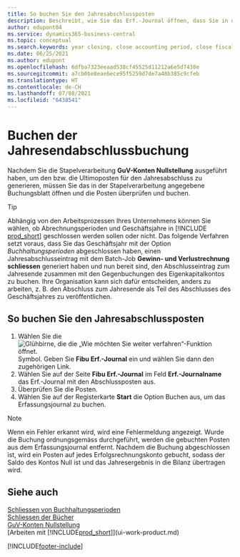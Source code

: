 ```yaml
---
title: So buchen Sie den Jahresabschlussposten
description: Beschreibt, wie Sie das Erf.-Journal öffnen, dass Sie in der Stapelverarbeitung "Jahresabschluss" definiert haben und dann den Jahresabschlusseintrag überprüfen und buchen.
author: edupont04
ms.service: dynamics365-business-central
ms.topic: conceptual
ms.search.keywords: year closing, close accounting period, close fiscal year, bank account detailed trial balance
ms.date: 06/25/2021
ms.author: edupont
ms.openlocfilehash: 6dfba7323eeaad538cf45525d11212a6e5d7438e
ms.sourcegitcommit: a7cb0be8eae6ece95f5259d7de7a48b385c9cfeb
ms.translationtype: HT
ms.contentlocale: de-CH
ms.lasthandoff: 07/08/2021
ms.locfileid: "6438541"
---
```

# <a name="posting-the-year-end-closing-entry"></a>Buchen der Jahresendabschlussbuchung

Nachdem Sie die Stapelverarbeitung **GuV-Konten Nullstellung** ausgeführt haben, um den bzw. die Ultimoposten für den Jahresabschluss zu generieren, müssen Sie das in der Stapelverarbeitung angegebene Buchungsblatt öffnen und die Posten überprüfen und buchen.  

> [!TIP]
> Abhängig von den Arbeitsprozessen Ihres Unternehmens können Sie wählen, ob Abrechnungsperioden und Geschäftsjahre in [!INCLUDE [prod_short](includes/prod_short.md)] geschlossen werden sollen oder nicht. Das folgende Verfahren setzt voraus, dass Sie das Geschäftsjahr mit der Option *Buchhaltungsperioden* abgeschlossen haben, einen Jahresabschlusseintrag mit dem Batch-Job **Gewinn- und Verlustrechnung schliessen** generiert haben und nun bereit sind, den Abschlusseintrag zum Jahresende zusammen mit den Gegenbuchungen des Eigenkapitalkontos zu buchen. Ihre Organisation kann sich dafür entscheiden, anders zu arbeiten, z. B. den Abschluss zum Jahresende als Teil des Abschlusses des Geschäftsjahres zu veröffentlichen.

## <a name="to-post-the-year-end-closing-entry"></a>So buchen Sie den Jahresabschlussposten

1. Wählen Sie die ![Glühbirne, die die „Wie möchten Sie weiter verfahren“-Funktion öffnet.](media/ui-search/search_small.png "Tell Me-Funktion") Symbol. Geben Sie **Fibu Erf.-Journal** ein und wählen Sie dann den zugehörigen Link.
2. Wählen Sie auf der Seite **Fibu Erf.-Journal** im Feld **Erf.-Journalname** das Erf.-Journal mit den Abschlussposten aus.
3. Überprüfen Sie die Posten.
4. Wählen Sie auf der Registerkarte **Start** die Option Buchen aus, um das Erfassungsjournal zu buchen.

> [!NOTE]  
> Wenn ein Fehler erkannt wird, wird eine Fehlermeldung angezeigt. Wurde die Buchung ordnungsgemäss durchgeführt, werden die gebuchten Posten aus dem Erfassungsjournal entfernt. Nachdem die Buchung abgeschlossen ist, wird ein Posten auf jedes Erfolgsrechnungskonto gebucht, sodass der Saldo des Kontos Null ist und das Jahresergebnis in die Bilanz übertragen wird.

## <a name="see-also"></a>Siehe auch

[Schliessen von Buchhaltungsperioden](year-close-account-periods.md)  
[Schliessen der Bücher](year-close-books.md)  
[GuV-Konten Nullstellung](year-close-income-statement.md)  
[Arbeiten mit [!INCLUDE[prod_short](includes/prod_short.md)]](ui-work-product.md)


[!INCLUDE[footer-include](includes/footer-banner.md)]